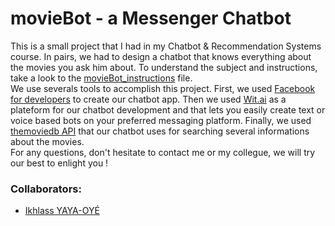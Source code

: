 # movieBot - a Messenger Chatbot

This is a small project that I had in my Chatbot & Recommendation Systems course. In pairs, we had to design a chatbot that knows everything about the movies you ask him about. To understand the subject and instructions, take a look to the [movieBot_instructions](https://github.com/kevinnclas/movieBot/blob/main/MovieBot_instructions.pdf) file.  
We use severals tools to accomplish this project. First, we used [Facebook for developers](https://developers.facebook.com/) to create our chatbot app. Then we used [Wit.ai](https://wit.ai/) as a plateform for our chatbot development and that lets you easily create text or voice based bots on your preferred messaging platform. Finally, we used [themoviedb API](https://www.themoviedb.org/documentation/api) that our chatbot uses for searching several informations about the movies.  </br>
For any questions, don't hesitate to contact me or my collegue, we will try our best to enlight you !

### Collaborators:

<ul><li><a href=https://github.com/ikhlo>Ikhlass YAYA-OYÉ</a></li></ul>